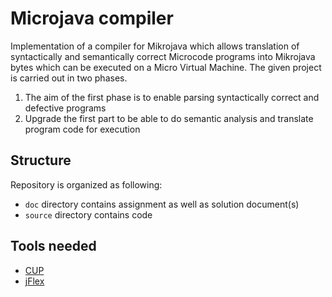 # Microjava compiler

Implementation of a compiler for Mikrojava which allows translation of syntactically and semantically correct Microcode programs into Mikrojava bytes which can be executed on a Micro Virtual Machine. The given project is carried out in two phases.
1.  The aim of the first phase is to enable parsing syntactically correct and defective programs
2.  Upgrade the first part to be able to do semantic analysis and translate program code for execution

## Structure

Repository is organized as following:
- `doc` directory contains assignment as well as solution document(s)
- `source` directory contains code 

## Tools needed

- [CUP](http://www2.cs.tum.edu/projects/cup/)
- [jFlex](http://jflex.de/)
